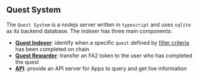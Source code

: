 ## Quest System

The `Quest System` is a nodejs server written in `typescript` and uses `sqlite` as its backend database. The indexer has three main components:
* **[Quest Indexer](./quest_indexer.md)**: identify when a specific `quest` defined by [filter criteria](./quest_operation_matching.md) has been completed on chain
* **[Quest Rewarder](./quest_rewarder.md)**: transfer an FA2 token to the user who has completed the quest
* **[API](./quest_api.md)**: provide an API server for Apps to query and get live information
